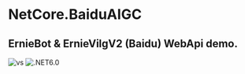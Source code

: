 # NetCore.BaiduAIGC

## ErnieBot & ErnieVilgV2 (Baidu) WebApi demo.

![vs](https://badgen.net/badge/icon/visualstudio?icon=visualstudio&label)
![.NET6.0](https://badgen.net/badge/.NET/8.0/green)


